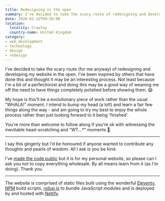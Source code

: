 ```yaml
---
title: Redesigning in the open
summary: I've decided to take the scary route of redesigning and developing my website in the open.
date: 2020-02-22T09:50:00
location:
  locality: Crawley
  country-name: United Kingdom
category:
- web_development
- technology
- design
- redesign
---
```


I've decided to take the scary route (for me anyway) of redesigning and developing my website in the open. I've been inspired by others that have done this and thought it may be an interesting process. Not least because I'm a bit of a perfectionist and doing this may be a good way of weaning me off the need to have things completely polished before showing them. 😱

My hope is this'll be a evolutionary piece of work rather than the usual "WHALA!" moment. I intend to bump my head (a lot!) and learn a fair few things along the way - and am going to try my best to enjoy the whole process rather than just looking forward to it being 'finished'.

You're more than welcome to follow along if you're ok with witnessing the inevitable head-scratching and "WT...*" moments 🤪.

***

I say this gingerly but I'd be honoured if anyone wanted to contribute any thoughts and pearls of wisdom. All I ask is you be kind.

I've [made the code public][5] but it is for my personal website, so please can I ask you not to copy everything wholesale. By all means learn from it (as I'm doing). Thank you.

***

The website is comprised of static files built using the wonderful [Eleventy][1], [NPM][2] build scripts, [rollup.js][3] to bundle JavaScript modules and is deployed by and hosted with [Netlify][4].

[1]: https://www.11ty.dev/
[2]: https://docs.npmjs.com/cli/npm
[3]: https://rollupjs.org/
[4]: https://www.netlify.com/
[5]: https://github.com/brootaylor/brootaylor-v2
